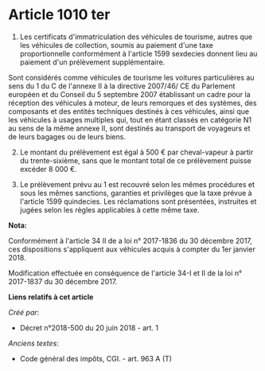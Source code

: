 # Article 1010 ter

1. Les certificats d'immatriculation des véhicules de tourisme, autres que les véhicules de collection, soumis au paiement
d'une taxe proportionnelle conformément à l'article 1599 sexdecies donnent lieu au paiement d'un prélèvement supplémentaire.

Sont considérés comme véhicules de tourisme les voitures particulières au sens du 1 du C de l'annexe II à la directive
2007/46/ CE du Parlement européen et du Conseil du 5 septembre 2007 établissant un cadre pour la réception des véhicules à
moteur, de leurs remorques et des systèmes, des composants et des entités techniques destinés à ces véhicules, ainsi que les
véhicules à usages multiples qui, tout en étant classés en catégorie N1 au sens de la même annexe II, sont destinés au
transport de voyageurs et de leurs bagages ou de leurs biens.

2. Le montant du prélèvement est égal à 500 € par cheval-vapeur à partir du trente-sixième, sans que le montant total de ce
prélèvement puisse excéder 8 000 €.

3. Le prélèvement prévu au 1 est recouvré selon les mêmes procédures et sous les mêmes sanctions, garanties et privilèges que
la taxe prévue à l'article 1599 quindecies. Les réclamations sont présentées, instruites et jugées selon les règles
applicables à cette même taxe.

**Nota:**

Conformément à l'article 34 II de a loi n° 2017-1836 du 30 décembre 2017, ces dispositions s'appliquent aux véhicules acquis
à compter du 1er janvier 2018.

Modification effectuée en conséquence de l'article 34-I et II de la loi n° 2017-1837 du 30 décembre 2017.

**Liens relatifs à cet article**

_Créé par_:

  - Décret n°2018-500 du 20 juin 2018 - art. 1

_Anciens textes_:

  - Code général des impôts, CGI. - art. 963 A (T)
